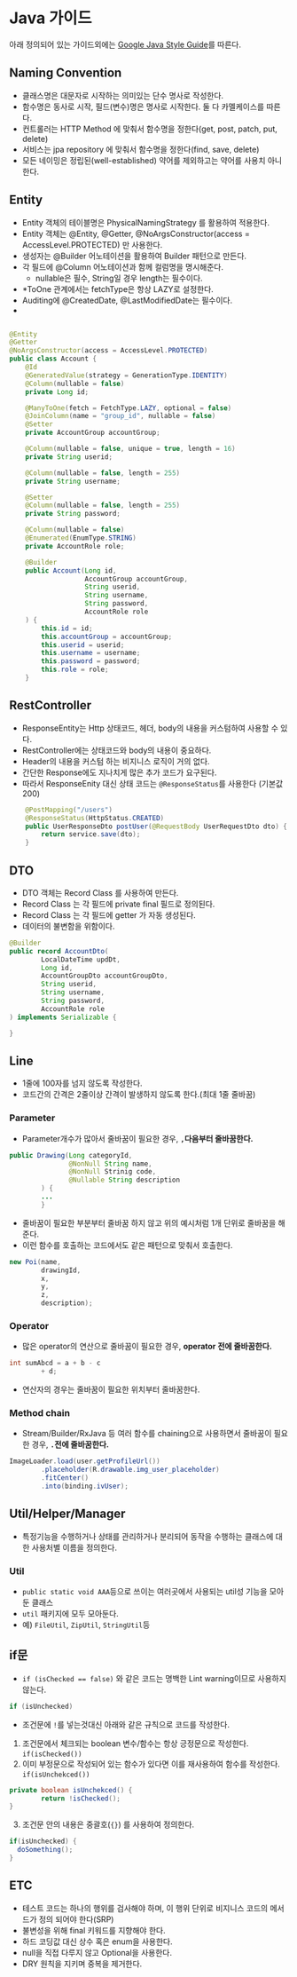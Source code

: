 # Java 가이드

아래 정의되어 있는 가이드외에는 [Google Java Style Guide](https://google.github.io/styleguide/javaguide.html)를 따른다.


## Naming Convention
- 클래스명은 대문자로 시작하는 의미있는 단수 명사로 작성한다.
- 함수명은 동사로 시작, 필드(변수)명은 명사로 시작한다. 둘 다 카멜케이스를 따른다.
- 컨트롤러는 HTTP Method 에 맞춰서 함수명을 정한다(get, post, patch, put, delete)
- 서비스는 jpa repository 에 맞춰서 함수명을 정한다(find, save, delete)
- 모든 네이밍은 정립된(well-established) 약어를 제외하고는 약어를 사용치 아니한다.

## Entity
- Entity 객체의 테이블명은 PhysicalNamingStrategy 를 활용하여 적용한다.
- Entity 객체는 @Entity, @Getter, @NoArgsConstructor(access = AccessLevel.PROTECTED) 만 사용한다.
- 생성자는 @Builder 어노테이션을 활용하여 Builder 패턴으로 만든다.
- 각 필드에 @Column 어노테이션과 함께 컬럼명을 명시해준다.
    - nullable은 필수, String일 경우 length는 필수이다.
- *ToOne 관계에서는 fetchType은 항상 LAZY로 설정한다.
- Auditing에 @CreatedDate, @LastModifiedDate는 필수이다.
-
```java

@Entity
@Getter
@NoArgsConstructor(access = AccessLevel.PROTECTED)
public class Account {
    @Id
    @GeneratedValue(strategy = GenerationType.IDENTITY)
    @Column(nullable = false)
    private Long id;

    @ManyToOne(fetch = FetchType.LAZY, optional = false)
    @JoinColumn(name = "group_id", nullable = false)
    @Setter
    private AccountGroup accountGroup;

    @Column(nullable = false, unique = true, length = 16)
    private String userid;

    @Column(nullable = false, length = 255)
    private String username;

    @Setter
    @Column(nullable = false, length = 255)
    private String password;

    @Column(nullable = false)
    @Enumerated(EnumType.STRING)
    private AccountRole role;

    @Builder
    public Account(Long id,
                   AccountGroup accountGroup,
                   String userid,
                   String username,
                   String password,
                   AccountRole role
    ) {
        this.id = id;
        this.accountGroup = accountGroup;
        this.userid = userid;
        this.username = username;
        this.password = password;
        this.role = role;
    }

```
## RestController
- ResponseEntity는 Http 상태코드, 헤더, body의 내용을 커스텀하여 사용할 수 있다.
- RestController에는 상태코드와 body의 내용이 중요하다.
- Header의 내용을 커스텀 하는 비지니스 로직이 거의 없다.
- 간단한 Response에도 지나치게 많은 추가 코드가 요구된다.
- 따라서 ResponseEnity 대신 상태 코드는 `@ResponseStatus`를 사용한다 (기본값 200)
```java
    @PostMapping("/users")
    @ResponseStatus(HttpStatus.CREATED)
    public UserResponseDto postUser(@RequestBody UserRequestDto dto) {
        return service.save(dto);
    }
```

## DTO
- DTO 객체는 Record Class 를 사용하여 만든다.
- Record Class 는 각 필드에 private final 필드로 정의된다.
- Record Class 는 각 필드에 getter 가 자동 생성된다.
- 데이터의 불변함을 위함이다.

```java
@Builder
public record AccountDto(
        LocalDateTime updDt,
        Long id,
        AccountGroupDto accountGroupDto,
        String userid,
        String username,
        String password,
        AccountRole role
) implements Serializable {

}
```

## Line
- 1줄에 100자를 넘지 않도록 작성한다.
- 코드간의 간격은 2줄이상 간격이 발생하지 않도록 한다.(최대 1줄 줄바꿈)

### Parameter
- Parameter개수가 많아서 줄바꿈이 필요한 경우, **`,`다음부터 줄바꿈한다.**
```java
public Drawing(Long categoryId,
               @NonNull String name,
               @NonNull Strinig code,
               @Nullable String description
        ) {
        ...
        }
```
- 줄바꿈이 필요한 부분부터 줄바꿈 하지 않고 위의 예시처럼 1개 단위로 줄바꿈을 해준다.
- 이런 함수를 호출하는 코드에서도 같은 패턴으로 맞춰서 호출한다.
```java
new Poi(name,
        drawingId,
        x,
        y,
        z,
        description);
```

### Operator
- 많은 operator의 연산으로 줄바꿈이 필요한 경우, **operator 전에 줄바꿈한다.**
```java
int sumAbcd = a + b - c
        + d;
```
- 연산자의 경우는 줄바꿈이 필요한 위치부터 줄바꿈한다.

### Method chain
- Stream/Builder/RxJava 등 여러 함수를 chaining으로 사용하면서 줄바꿈이 필요한 경우, **`.`전에 줄바꿈한다.**
```java
ImageLoader.load(user.getProfileUrl())
        .placeholder(R.drawable.img_user_placeholder)
        .fitCenter()
        .into(binding.ivUser);
```



## Util/Helper/Manager
- 특정기능을 수행하거나 상태를 관리하거나 분리되어 동작을 수행하는 클래스에 대한 사용처별 이름을 정의한다.
### Util
- `public static void AAA`등으로 쓰이는 여러곳에서 사용되는 util성 기능을 모아둔 클래스
- `util` 패키지에 모두 모아둔다.
- 예) `FileUtil`, `ZipUtil`, `StringUtil`등

## if문
- `if (isChecked == false)` 와 같은 코드는 명백한 Lint warning이므로 사용하지 않는다.
```java
if (isUnchecked)
```

- 조건문에 `!`를 넣는것대신 아래와 같은 규칙으로 코드를 작성한다.

1. 조건문에서 체크되는 boolean 변수/함수는 항상 긍정문으로 작성한다.
   `if(isChecked())`
2. 이미 부정문으로 작성되어 있는 함수가 있다면 이를 재사용하여 함수를 작성한다.
   `if(isUnchekced())`
```java
private boolean isUnchekced() {
        return !isChecked();
}
```
3. 조건문 안의 내용은 중괄호(`{}`) 를 사용하여 정의한다.
```java
if(isUnchecked) {
  doSomething();
}
```

## ETC
- 테스트 코드는 하나의 행위를 검사해야 하며, 이 행위 단위로 비지니스 코드의 메서드가 정의 되어야 한다(SRP)
- 불변성을 위해 final 키워드를 지향해야 한다.
- 하드 코딩값 대신 상수 혹은 enum을 사용한다.
- null을 직접 다루지 않고 Optional을 사용한다.
- DRY 원칙을 지키며 중복을 제거한다.
